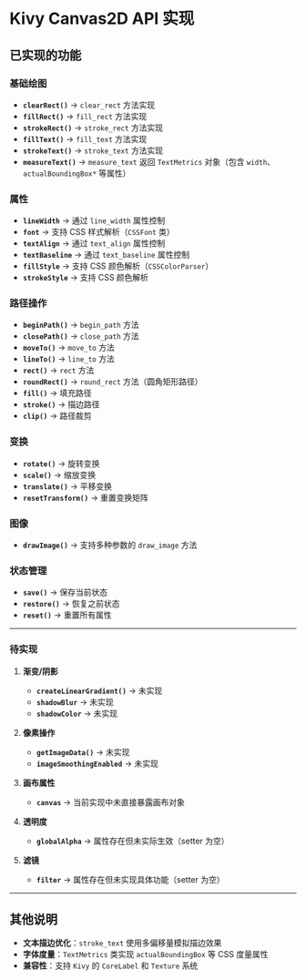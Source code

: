 # Kivy Canvas2D API 实现

## 已实现的功能

### 基础绘图
- **`clearRect()`** → `clear_rect` 方法实现
- **`fillRect()`** → `fill_rect` 方法实现
- **`strokeRect()`** → `stroke_rect` 方法实现
- **`fillText()`** → `fill_text` 方法实现
- **`strokeText()`** → `stroke_text` 方法实现
- **`measureText()`** → `measure_text` 返回 `TextMetrics` 对象（包含 `width`、`actualBoundingBox*` 等属性）

### 属性
- **`lineWidth`** → 通过 `line_width` 属性控制
- **`font`** → 支持 CSS 样式解析（`CSSFont` 类）
- **`textAlign`** → 通过 `text_align` 属性控制
- **`textBaseline`** → 通过 `text_baseline` 属性控制
- **`fillStyle`** → 支持 CSS 颜色解析（`CSSColorParser`）
- **`strokeStyle`** → 支持 CSS 颜色解析

### 路径操作
- **`beginPath()`** → `begin_path` 方法
- **`closePath()`** → `close_path` 方法
- **`moveTo()`** → `move_to` 方法
- **`lineTo()`** → `line_to` 方法
- **`rect()`** → `rect` 方法
- **`roundRect()`** → `round_rect` 方法（圆角矩形路径）
- **`fill()`** → 填充路径
- **`stroke()`** → 描边路径
- **`clip()`** → 路径裁剪

### 变换
- **`rotate()`** → 旋转变换
- **`scale()`** → 缩放变换
- **`translate()`** → 平移变换
- **`resetTransform()`** → 重置变换矩阵

### 图像
- **`drawImage()`** → 支持多种参数的 `draw_image` 方法

### 状态管理
- **`save()`** → 保存当前状态
- **`restore()`** → 恢复之前状态
- **`reset()`** → 重置所有属性

---

### 待实现
1. **渐变/阴影**
   - **`createLinearGradient()`** → 未实现
   - **`shadowBlur`** → 未实现
   - **`shadowColor`** → 未实现

2. **像素操作**
   - **`getImageData()`** → 未实现
   - **`imageSmoothingEnabled`** → 未实现

3. **画布属性**
   - **`canvas`** → 当前实现中未直接暴露画布对象

4. **透明度**
   - **`globalAlpha`** → 属性存在但未实际生效（setter 为空）

5. **滤镜**
   - **`filter`** → 属性存在但未实现具体功能（setter 为空）

---

## 其他说明
- **文本描边优化**：`stroke_text` 使用多偏移量模拟描边效果
- **字体度量**：`TextMetrics` 类实现 `actualBoundingBox` 等 CSS 度量属性
- **兼容性**：支持 `Kivy` 的 `CoreLabel` 和 `Texture` 系统